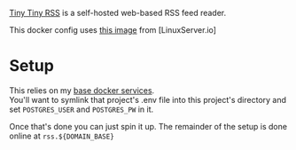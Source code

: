 [Tiny Tiny RSS](https://git.tt-rss.org/git/tt-rss) is a self-hosted web-based RSS feed reader.

This docker config uses [this image](https://hub.docker.com/r/linuxserver/tt-rss/) from [LinuxServer.io]

# Setup

This relies on my [base docker services](https://github.com/StarlitGhost/selfhost-base).  
You'll want to symlink that project's .env file into this project's directory and set `POSTGRES_USER` and `POSTGRES_PW` in it.

Once that's done you can just spin it up. The remainder of the setup is done online at `rss.${DOMAIN_BASE}`
